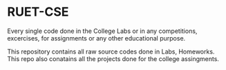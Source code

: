 # RUET-CSE
Every single code done in the College Labs or in any competitions, excercises, for assignments or any other educational purpose.

This repository contains all raw source codes done in Labs, Homeworks.  This repo also conatains all the projects done for the college assingments. 
